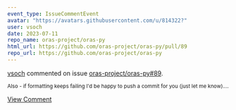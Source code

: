 ```yaml
---
event_type: IssueCommentEvent
avatar: "https://avatars.githubusercontent.com/u/814322?"
user: vsoch
date: 2023-07-11
repo_name: oras-project/oras-py
html_url: https://github.com/oras-project/oras-py/pull/89
repo_url: https://github.com/oras-project/oras-py
---
```


<a href='https://github.com/vsoch' target='_blank'>vsoch</a> commented on issue <a href='https://github.com/oras-project/oras-py/pull/89' target='_blank'>oras-project/oras-py#89</a>.

<small>Also - if formatting keeps failing I'd be happy to push a commit for you (just let me know)....</small>

<a href='https://github.com/oras-project/oras-py/pull/89' target='_blank'>View Comment</a>